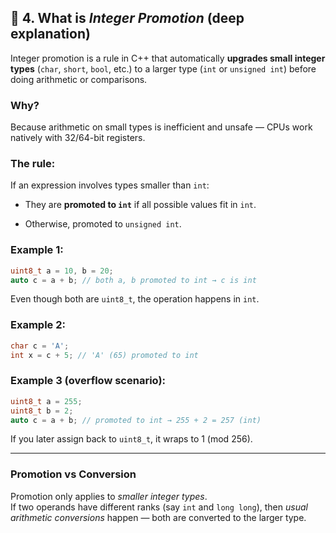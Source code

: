 
## 🔹 4. What is _Integer Promotion_ (deep explanation)

Integer promotion is a rule in C++ that automatically **upgrades small integer types** (`char`, `short`, `bool`, etc.) to a larger type (`int` or `unsigned int`) before doing arithmetic or comparisons.

### Why?

Because arithmetic on small types is inefficient and unsafe — CPUs work natively with 32/64-bit registers.

### The rule:

If an expression involves types smaller than `int`:

- They are **promoted to `int`** if all possible values fit in `int`.
    
- Otherwise, promoted to `unsigned int`.
    

### Example 1:

```cpp
uint8_t a = 10, b = 20;
auto c = a + b; // both a, b promoted to int → c is int
```

Even though both are `uint8_t`, the operation happens in `int`.

### Example 2:

```cpp
char c = 'A';
int x = c + 5; // 'A' (65) promoted to int
```

### Example 3 (overflow scenario):

```cpp
uint8_t a = 255;
uint8_t b = 2;
auto c = a + b; // promoted to int → 255 + 2 = 257 (int)
```

If you later assign back to `uint8_t`, it wraps to 1 (mod 256).

---

### Promotion vs Conversion

Promotion only applies to _smaller integer types_.  
If two operands have different ranks (say `int` and `long long`), then _usual arithmetic conversions_ happen — both are converted to the larger type.
